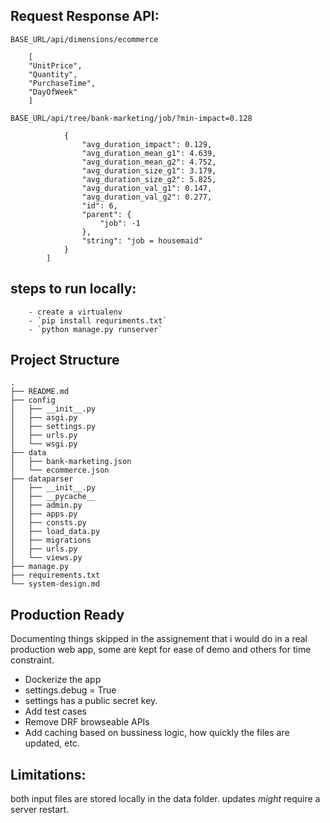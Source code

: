## Request Response API:
```BASE_URL/api/dimensions/ecommerce```

```
    [
    "UnitPrice",
    "Quantity",
    "PurchaseTime",
    "DayOfWeek"
    ]
```

```BASE_URL/api/tree/bank-marketing/job/?min-impact=0.128```

```      [
            {
                "avg_duration_impact": 0.129,
                "avg_duration_mean_g1": 4.639,
                "avg_duration_mean_g2": 4.752,
                "avg_duration_size_g1": 3.179,
                "avg_duration_size_g2": 5.825,
                "avg_duration_val_g1": 0.147,
                "avg_duration_val_g2": 0.277,
                "id": 6,
                "parent": {
                    "job": -1
                },
                "string": "job = housemaid"
            }
        ]
```
## steps to run locally:
        - create a virtualenv
        - `pip install requriments.txt`
        - `python manage.py runserver`


## Project Structure

    .
    ├── README.md
    ├── config
    │   ├── __init__.py
    │   ├── asgi.py
    │   ├── settings.py
    │   ├── urls.py
    │   └── wsgi.py
    ├── data
    │   ├── bank-marketing.json
    │   └── ecommerce.json
    ├── dataparser
    │   ├── __init__.py
    │   ├── __pycache__
    │   ├── admin.py
    │   ├── apps.py
    │   ├── consts.py
    │   ├── load_data.py
    │   ├── migrations
    │   ├── urls.py
    │   └── views.py
    ├── manage.py
    ├── requirements.txt
    └── system-design.md


## Production Ready
Documenting things skipped in the assignement that i would do in a real production web app,
some are kept for ease of demo and others for time constraint.

* Dockerize the app
* settings.debug = True
* settings has a public secret key.
* Add test cases
* Remove DRF browseable APIs
* Add caching based on bussiness logic, how quickly the files are updated, etc.


## Limitations:
both input files are stored locally in the data folder. updates *might* require a server restart.